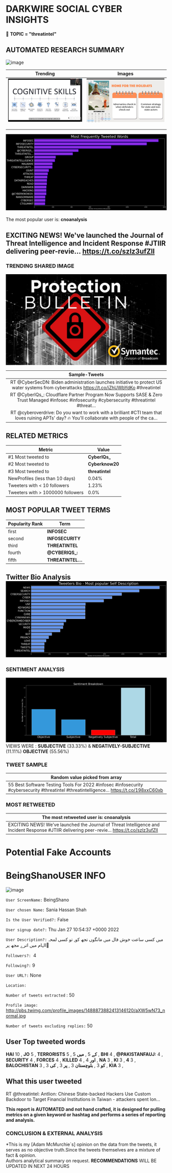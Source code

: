 # DARKWIRE SOCIAL CYBER INSIGHTS 
&#x1F34E; **TOPIC = "threatintel"**

## AUTOMATED RESEARCH SUMMARY
  ![image](darkLogo.png)   

|  Trending  |   Images | 
:-------------------------:|:-------------------------:
|  ![image](assets/threatintel/imageFile1.jpg)     <img width=200/> | ![image](assets/threatintel/imageFile2.jpg) <img width=200/> |   
 
 
![image](assets/threatintel/TWEETS.png)
<br></br>
The most popular user is: **cnoanalysis**  
 

## EXCITING NEWS! We've launched the Journal of Threat Intelligence and Incident Response #JTIIR delivering peer-revie… https://t.co/szlz3ufZlI 

  




### TRENDING SHARED IMAGE

![image](assets/threatintel/twitterPostedImage.png)



|                **Sample-Tweets**        |
| :-------------: |
| RT @CyberSecDN: Biden administration launches initiative to protect US water systems from cyberattacks https://t.co/iZhUWbYdKo #threatintel |
| RT @CyberIQs_: Cloudflare Partner Program Now Supports SASE &amp; Zero Trust Managed #infosec #infosecurity #cybersecurity #threatintel #threat… |
| RT @cyberoverdrive: Do you want to work with a brilliant #CTI team that loves ruining APTs' day? 🔥 You'll collaborate with people of the ca… |

## RELATED METRICS<br>
| Metric | Value |
| ------------- | ------------- |
| #1 Most tweeted to  | **CyberIQs_** |
| #2 Most tweeted to  | **Cyberknow20** |
| #3 Most tweeted to  | **threatintel** |
| NewProfiles (less than 10 days) | 0.04%  |
| Tweeters with < 10 followers  | 1.23%|
| Tweeters with > 1000000 followers  | 0.0%  |



## MOST POPULAR TWEET TERMS 


| Popularity Rank  | Term |
| ------------- | ------------- |
| first  | **INFOSEC**  |
| second  | **INFOSECURITY**  |
| third  | **THREATINTEL** |
| fourth  | **@CYBERIQS_:**  |
| fifth  | **THREATINTEL…**  |


## Twitter Bio Analysis![image](assets/threatintel/BIO.png)
### SENTIMENT ANALYSIS
![image](assets/threatintel/sentiment.png)
VIEWS WERE : **SUBJECTIVE**  (33.33%) & **NEGATIVELY-SUBJECTIVE** (11.11%) **OBJECTIVE** (55.56%)

### TWEET SAMPLE 
| Random value picked from array |
| ------------- |
|55 Best Software Testing Tools For 2022 #infosec #infosecurity #cybersecurity #threatintel #threatintelligence… https://t.co/198xxC60xb |

### MOST RETWEETED 

| The most retweeted user is: **cnoanalysis**  |
| ------------- |
| EXCITING NEWS! We've launched the Journal of Threat Intelligence and Incident Response #JTIIR delivering peer-revie… https://t.co/szlz3ufZlI |

# Potential Fake Accounts
 
# BeingShanoUSER INFO
![image](http://pbs.twimg.com/profile_images/1488873882413146120/aXW5wN73_normal.jpg)
 
`User ScreenName:` BeingShano 
 
`User chosen Name:` Sania Hassan Shah 
 
`Is the User Verified?:` False 
 
`User signup date?:` Thu Jan 27 10:54:37 +0000 2022 
 
`User Description?:` میں کسی ساعت خوش فال میں مانگوں تجھ کو,
تو کسی لمحہ الہام میں اترے مجھ پر🥀 
 
`Followers?: `4 
 
`Following?:` 9 
 
`User URL?:` None 
 
`Location:`  
 
`Number of tweets extracted`  : 50 
 
`Profile image:` http://pbs.twimg.com/profile_images/1488873882413146120/aXW5wN73_normal.jpg 
 
`Number of tweets excluding replies:` 50 
 

 

 
## User Top tweeted words 
 
**HAI** 10 , **JO** 5 , **TERRORISTS** 5 , **کے** 5 , **میں** 5 , **BHI** 4 , **@PAKISTANFAUJ:** 4 , **SECURITY** 4 , **FORCES** 4 , **KILLED** 4 , **اور** 4 , **NA** 3 , **KI** 3 , **4** 3 , **BALOCHISTAN** 3 , **کو** 3 , **بلوچستان** 3 , **پر** 3 , **کی** 3 , **KIA** 3 , 
 
## What this user tweeted
 
RT @threatintel: Antlion: Chinese State-backed Hackers Use Custom Backdoor to Target Financial Institutions in Taiwan - attackers spent lon…
 

<b> This report is AUTOMATED and not hand crafted, it is designed for pulling metrics on a given keyword or hashtag and performs a series of reporting and analysis.</b>  
### CONCLUSION & EXTERNAL ANALYSIS

*This is my [Adam McMurchie`s] opinion on the data from the tweets, it serves as no objective truth.Since the tweets themselves are a mixture of fact & opinion.<br>
Authors analytical summary on request.
**RECOMMENDATIONS** WILL BE UPDATED IN NEXT  24 HOURS <br>